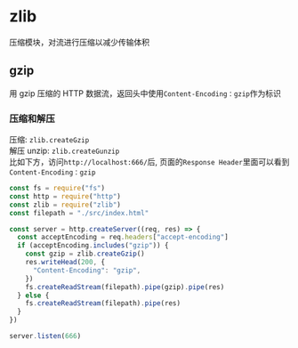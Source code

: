 # zlib

压缩模块，对流进行压缩以减少传输体积

## gzip

用 gzip 压缩的 HTTP 数据流，返回头中使用`Content-Encoding：gzip`作为标识

### 压缩和解压

压缩: `zlib.createGzip`  
解压 unzip: `zlib.createGunzip`  
比如下方，访问`http://localhost:666/`后, 页面的`Response Header`里面可以看到`Content-Encoding：gzip`

```js
const fs = require("fs")
const http = require("http")
const zlib = require("zlib")
const filepath = "./src/index.html"

const server = http.createServer((req, res) => {
  const acceptEncoding = req.headers["accept-encoding"]
  if (acceptEncoding.includes("gzip")) {
    const gzip = zlib.createGzip()
    res.writeHead(200, {
      "Content-Encoding": "gzip",
    })
    fs.createReadStream(filepath).pipe(gzip).pipe(res)
  } else {
    fs.createReadStream(filepath).pipe(res)
  }
})

server.listen(666)
```
